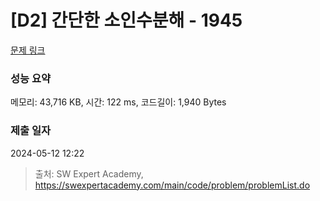 # [D2] 간단한 소인수분해 - 1945 

[문제 링크](https://swexpertacademy.com/main/code/problem/problemDetail.do?contestProbId=AV5Pl0Q6ANQDFAUq) 

### 성능 요약

메모리: 43,716 KB, 시간: 122 ms, 코드길이: 1,940 Bytes

### 제출 일자

2024-05-12 12:22



> 출처: SW Expert Academy, https://swexpertacademy.com/main/code/problem/problemList.do